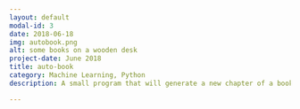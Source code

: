 ```yaml
---
layout: default
modal-id: 3
date: 2018-06-18
img: autobook.png
alt: some books on a wooden desk
project-date: June 2018
title: auto-book
category: Machine Learning, Python
description: A small program that will generate a new chapter of a book given as input. <a href="https://github.com/lagliam/auto-book">Github link</a>

---
```

